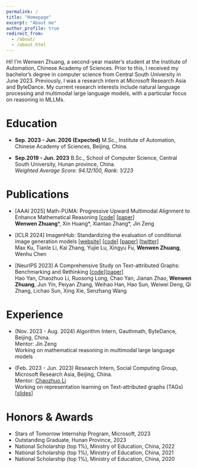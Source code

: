 ```yaml
---
permalink: /
title: "Homepage"
excerpt: "About me"
author_profile: true
redirect_from: 
  - /about/
  - /about.html
---
```


Hi! I’m Wenwen Zhuang, a second-year master’s student at the Institute of Automation, Chinese Academy of Sciences. Prior to this, I received my bachelor’s degree in computer science from Central South University in June 2023. Previously, I was a research intern at Microsoft Research Asia and ByteDance. My current research interests include natural language processing and multimodal large language models, with a particular focus on reasoning in MLLMs.
# Education
- **Sep. 2023 - Jun. 2026 (Expected)** M.Sc., Institute of Automation, Chinese Academy of Sciences, Beijing, China.

- **Sep.2019 - Jun. 2023** B.Sc., School of Computer Science, Central South University, Hunan province, China.
<br>*Weighted Average Score: 94.12/100, Rank: 1/223*
# Publications
- \[AAAI 2025\] Math-PUMA: Progressive Upward Multimodal Alignment to Enhance Mathematical Reasoning  \[[code](https://github.com/wwzhuang01/Math-PUMA)\] \[[paper](https://www.arxiv.org/abs/2408.08640)\] 
<br> **Wenwen Zhuang**\*, Xin Huang\*, Xiantao Zhang\*, Jin Zeng

- \[ICLR 2024\] ImagenHub: Standardizing the evaluation of conditional image generation models \[[website](https://tiger-ai-lab.github.io/ImagenHub/)\] \[[code](https://github.com/TIGER-AI-Lab/ImagenHub)\] \[[paper](https://arxiv.org/abs/2310.01596)\] \[[twitter](https://twitter.com/vinesmsuic/status/1717564355212951701)\]
<br> Max Ku, Tianle Li, Kai Zhang, Yujie Lu, Xingyu Fu, **Wenwen Zhuang**, Wenhu Chen
- \[NeurIPS 2023\] A Comprehensive Study on Text-attributed Graphs: Benchmarking and Rethinking \[[code](https://github.com/sktsherlock/TAG-Benchmark)\]\[[paper](https://openreview.net/forum?id=m2mbfoSuJ1)\] 
<br> Hao Yan, Chaozhuo Li, Ruosong Long, Chao Yan, Jianan Zhao, **Wenwen Zhuang**, Jun Yin, Peiyan Zhang, Weihao Han, Hao Sun, Weiwei Deng, Qi Zhang, Lichao Sun, Xing Xie, Senzhang Wang 

# Experience
- (Nov. 2023 - Aug. 2024) Algorithm Intern, Gauthmath, ByteDance, Beijing, China.
<br> Mentor: Jin Zeng
<br> Working on mathematical reasoning in multimodal large language models

- (Feb. 2023 - Jun. 2023) Research Intern, Social Computing Group, Microsoft Research Asia, Beijing, China.
<br> Mentor: [Chaozhuo Li](https://www.microsoft.com/en-us/research/people/cli/)
<br> Working on representation learning on Text-attributed graphs (TAGs) \[[slides](https://wwzhuang01.github.io/files/MMTAG.pdf)\]

# Honors & Awards
- Stars of Tomorrow Internship Program, Microsoft, 2023
- Outstanding Graduate, Hunan Province, 2023
- National Scholarship (top 1%), Ministry of Education, China, 2022
- National Scholarship (top 1%), Ministry of Education, China, 2021
- National Scholarship (top 1%), Ministry of Education, China, 2020
